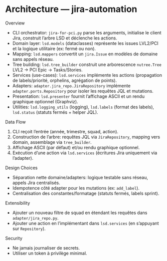 # Architecture — jira-automation

Overview
- CLI orchestrator: `jira-for-pci.py` parse les arguments, initialise le client Jira, construit l’arbre LSD et déclenche les actions.
- Domain layer: `lsd.models` (dataclasses) représente les issues LVL2/PCI et la logique utilitaire (ex: fermé ou non).
- Mapping: `lsd.mappers` convertit un `jira.Issue` en modèles de domaine sans appels réseau.
- Tree building: `lsd.tree_builder` construit une arborescence `nutree.Tree` LVL2 → PCI Epic → Tasks/Stories.
- Services (use-cases): `lsd.services` implémente les actions (propagation de labels/priorité, orphelins, agrégation de points).
- Adapters: `adapter.jira_repo.JiraRepository` implémente `adapter.ports.Repository` pour isoler les requêtes JQL et mutations.
- Presentation: `lsd.presenter` fournit l’affichage ASCII et un rendu graphique optionnel (Graphviz).
- Utilities: `lsd.logging_utils` (logging), `lsd.labels` (format des labels), `lsd.status` (statuts fermés + helper JQL).

Data Flow
1. CLI reçoit l’entrée (année, trimestre, squad, action).
2. Construction de l’arbre: requêtes JQL via `JiraRepository`, mapping vers domain, assemblage via `tree_builder`.
3. Affichage ASCII (par défaut) et/ou rendu graphique optionnel.
4. Exécution d’une action via `lsd.services` (écritures Jira uniquement via l’adapter).

Design Choices
- Séparation nette domaine/adapters: logique testable sans réseau, appels Jira centralisés.
- Idempotence côté adapter pour les mutations (ex: `add_label`).
- Centralisation des constantes/formatage (statuts fermés, labels sprint).

Extensibility
- Ajouter un nouveau filtre de squad en étendant les requêtes dans `adapter/jira_repo.py`.
- Ajouter une action en l’implémentant dans `lsd.services` (en s’appuyant sur `Repository`).

Security
- Ne jamais journaliser de secrets.
- Utiliser un token à privilège minimal.
